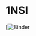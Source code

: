 # 1NSI
[![Binder](https://hub.gke.mybinder.org/user/happydev542-1nsi-bq3tm5g9/notebooks/test.ipynb)
